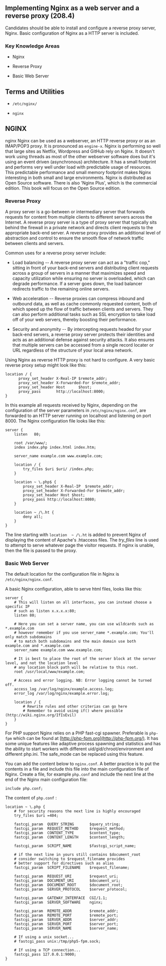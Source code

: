 ##  Implementing Nginx as a web server and a reverse proxy (208.4)

Candidates should be able to install and configure a reverse proxy
server, Nginx. Basic configuration of Nginx as a HTTP server is
included.

###   Key Knowledge Areas

- Nginx

- Reverse Proxy

- Basic Web Server

##  Terms and Utilities

-   `/etc/nginx/`

-   `nginx`

##  NGINX

nginx Nginx can be used as a webserver, an HTTP reverse proxy or as an
IMAP/POP3 proxy. It is pronounced as `engine-x`. Nginx is performing so
well that large sites as Netflix, Wordpress and GitHub rely on Nginx. It
doesn't work using threads as most of the other webserver software does
but it's using an event driven (asynchronous) architecture. It has a
small footprint and performs very well under load with predictable usage
of resources. This predictable performance and small memory footprint
makes Nginx interesting in both small and large environments. Nginx is
distributed as Open Source software. There is also 'Nginx Plus', which
is the commercial edition. This book will focus on the Open Source
edition.

###   Reverse Proxy

A proxy server is a go-between or intermediary server that forwards
requests for content from multiple clients to different servers across
the Internet. A reverse proxy server is a type of proxy server that
typically sits behind the firewall in a private network and directs
client requests to the appropriate back-end server. A reverse proxy
provides an additional level of abstraction and control to ensure the
smooth flow of network traffic between clients and servers.

Common uses for a reverse proxy server include:

-   Load balancing -- A reverse proxy server can act as a "traffic cop,"
    sitting in front of your back-end servers and distributing client
    requests across a group of servers in a manner that maximizes speed
    and capacity utilization while ensuring no server is overloaded,
    which can degrade performance. If a server goes down, the load
    balancer redirects traffic to the remaining online servers.

-   Web acceleration -- Reverse proxies can compress inbound and
    outbound data, as well as cache commonly requested content, both of
    which speed up the flow of traffic between clients and servers. They
    can also perform additional tasks such as SSL encryption to take
    load off of your web servers, thereby boosting their performance.

-   Security and anonymity -- By intercepting requests headed for your
    back-end servers, a reverse proxy server protects their identities
    and acts as an additional defense against security attacks. It also
    ensures that multiple servers can be accessed from a single record
    locater or URL regardless of the structure of your local area
    network.

Using Nginx as reverse HTTP proxy is not hard to configure. A very basic
reverse proxy setup might look like this:

    location / {
          proxy_set_header X-Real-IP $remote_addr;
          proxy_set_header X-Forwarded-For $remote_addr;
          proxy_set_header Host      $host;
          proxy_pass       http://localhost:8000;
    }


In this example all requests received by Nginx, depending on the
configuration of the server parameters in `/etc/nginx/nginx.conf`, are
forwarded to an HTTP server running on localhost and listening on port
8000. The Nginx configuration file looks like this:

    server {
        listen   80;

        root /var/www/;
        index index.php index.html index.htm;

        server_name example.com www.example.com;

        location / {
            try_files $uri $uri/ /index.php;
        }

        location ~ \.php$ {
            proxy_set_header X-Real-IP  $remote_addr;
            proxy_set_header X-Forwarded-For $remote_addr;
            proxy_set_header Host $host;
            proxy_pass http://localhost:8080;
        }

        location ~ /\.ht {
            deny all;
        }
    }


The line starting with `location  ~ /\.ht` is added to prevent Nginx of
displaying the content of Apache's .htaccess files. The *try\_files*
line is used to attempt to serve whatever page the visitor requests. If
nginx is unable, then the file is passed to the proxy.

###   Basic Web Server

The default location for the configuration file in Nginx is
`/etc/nginx/nginx.conf`.

A basic Nginx configuration, able to serve html files, looks like this:

    server {
        # This will listen on all interfaces, you can instead choose a specific IP
        # such as listen x.x.x.x:80;
        listen 80;

        # Here you can set a server name, you can use wildcards such as *.example.com
        # however remember if you use server_name *.example.com; You'll only match subdomains
        # to match both subdomains and the main domain use both example.com and *.example.com
        server_name example.com www.example.com;

        # It is best to place the root of the server block at the server level, and not the location level
        # any location block path will be relative to this root.
        root /usr/local/www/example.com;

        # Access and error logging. NB: Error logging cannot be turned off.
        access_log /var/log/nginx/example.access.log;
        error_log /var/log/nginx/example.error.log;

        location / {
            # Rewrite rules and other criterias can go here
            # Remember to avoid using if() where possible (http://wiki.nginx.org/IfIsEvil)
        }
    }


For PHP support Nginx relies on a PHP fast-cgi spawner. Preferable is
`php-fpm` which can be found at
[http://php-fpm.org](http://php-fpm.org/). It has some unique features
like adaptive process spawning and statistics and has the ability to
start workers with different uid/gid/chroot/environment and different
php.ini. The safe\_mode can be replaced using this feature.

You can add the content below to `nginx.conf`. A better practice is to
put the contents in a file and include this file into the main
configuration file of Nginx. Create a file, for example `php.conf` and
include the next line at the end of the Nginx main configuration file:

    include php.conf;


The content of `php.conf` :

    location ~ \.php {
        # for security reasons the next line is highly encouraged
        try_files $uri =404;

        fastcgi_param  QUERY_STRING       $query_string;
        fastcgi_param  REQUEST_METHOD     $request_method;
        fastcgi_param  CONTENT_TYPE       $content_type;
        fastcgi_param  CONTENT_LENGTH     $content_length;

        fastcgi_param  SCRIPT_NAME        $fastcgi_script_name;

        # if the next line in yours still contains $document_root
        # consider switching to $request_filename provides
        # better support for directives such as alias
        fastcgi_param  SCRIPT_FILENAME    $request_filename;

        fastcgi_param  REQUEST_URI        $request_uri;
        fastcgi_param  DOCUMENT_URI       $document_uri;
        fastcgi_param  DOCUMENT_ROOT      $document_root;
        fastcgi_param  SERVER_PROTOCOL    $server_protocol;

        fastcgi_param  GATEWAY_INTERFACE  CGI/1.1;
        fastcgi_param  SERVER_SOFTWARE    nginx;

        fastcgi_param  REMOTE_ADDR        $remote_addr;
        fastcgi_param  REMOTE_PORT        $remote_port;
        fastcgi_param  SERVER_ADDR        $server_addr;
        fastcgi_param  SERVER_PORT        $server_port;
        fastcgi_param  SERVER_NAME        $server_name;

        # If using a unix socket...
        # fastcgi_pass unix:/tmp/php5-fpm.sock;

        # If using a TCP connection...
        fastcgi_pass 127.0.0.1:9000;
    }

